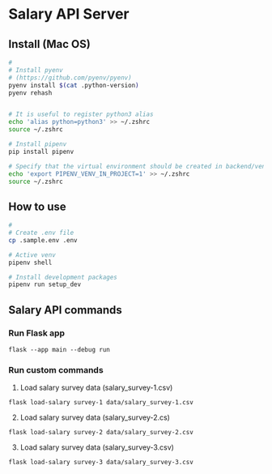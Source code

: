 # Salary API Server

## Install (Mac OS)

```bash
#
# Install pyenv
# (https://github.com/pyenv/pyenv)
pyenv install $(cat .python-version)
pyenv rehash


# It is useful to register python3 alias
echo 'alias python=python3' >> ~/.zshrc
source ~/.zshrc

# Install pipenv
pip install pipenv

# Specify that the virtual environment should be created in backend/venv
echo 'export PIPENV_VENV_IN_PROJECT=1' >> ~/.zshrc
source ~/.zshrc
```

## How to use

```bash
#
# Create .env file
cp .sample.env .env

# Active venv
pipenv shell

# Install development packages
pipenv run setup_dev
```

## Salary API commands

### Run Flask app

```
flask --app main --debug run
```

### Run custom commands

1. Load salary survey data (salary_survey-1.csv)

```
flask load-salary survey-1 data/salary_survey-1.csv
```

2. Load salary survey data (salary_survey-2.cs)

```
flask load-salary survey-2 data/salary_survey-2.csv
```

3. Load salary survey data (salary_survey-3.csv)

```
flask load-salary survey-3 data/salary_survey-3.csv
```
